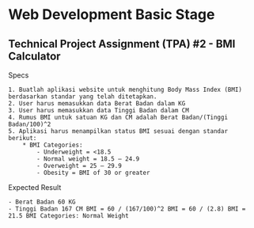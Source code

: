 # Web Development Basic Stage
## Technical Project Assignment (TPA) #2 - BMI Calculator

Specs

    1. Buatlah aplikasi website untuk menghitung Body Mass Index (BMI) berdasarkan standar yang telah ditetapkan.
    2. User harus memasukkan data Berat Badan dalam KG
    3. User harus memasukkan data Tinggi Badan dalam CM
    4. Rumus BMI untuk satuan KG dan CM adalah Berat Badan/(Tinggi Badan/100)^2
    5. Aplikasi harus menampilkan status BMI sesuai dengan standar berikut:
        * BMI Categories:
            - Underweight = <18.5
            - Normal weight = 18.5 – 24.9
            - Overweight = 25 – 29.9
            - Obesity = BMI of 30 or greater

Expected Result

    - Berat Badan 60 KG
    - Tinggi Badan 167 CM BMI = 60 / (167/100)^2 BMI = 60 / (2.8) BMI = 21.5 BMI Categories: Normal Weight